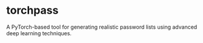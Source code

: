 # torchpass
A PyTorch-based tool for generating realistic password lists using advanced deep learning techniques.
